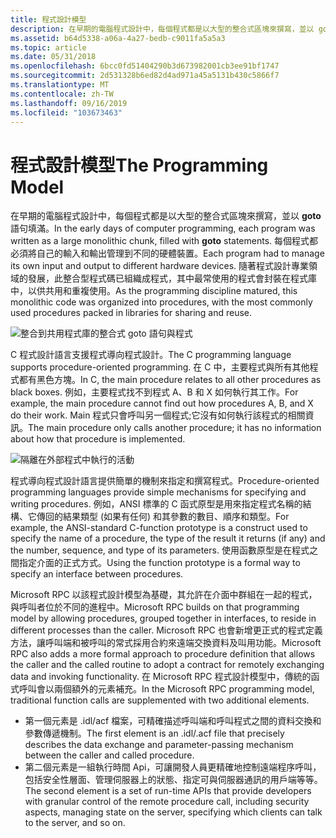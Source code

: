 ```yaml
---
title: 程式設計模型
description: 在早期的電腦程式設計中，每個程式都是以大型的整合式區塊來撰寫，並以 goto 語句填滿。
ms.assetid: b64d5338-a06a-4a27-bedb-c9011fa5a5a3
ms.topic: article
ms.date: 05/31/2018
ms.openlocfilehash: 6bcc0fd51404290b3d673982001cb3ee91bf1747
ms.sourcegitcommit: 2d531328b6ed82d4ad971a45a5131b430c5866f7
ms.translationtype: MT
ms.contentlocale: zh-TW
ms.lasthandoff: 09/16/2019
ms.locfileid: "103673463"
---
```

# <a name="the-programming-model"></a><span data-ttu-id="c9548-103">程式設計模型</span><span class="sxs-lookup"><span data-stu-id="c9548-103">The Programming Model</span></span>

<span data-ttu-id="c9548-104">在早期的電腦程式設計中，每個程式都是以大型的整合式區塊來撰寫，並以 **goto** 語句填滿。</span><span class="sxs-lookup"><span data-stu-id="c9548-104">In the early days of computer programming, each program was written as a large monolithic chunk, filled with **goto** statements.</span></span> <span data-ttu-id="c9548-105">每個程式都必須將自己的輸入和輸出管理到不同的硬體裝置。</span><span class="sxs-lookup"><span data-stu-id="c9548-105">Each program had to manage its own input and output to different hardware devices.</span></span> <span data-ttu-id="c9548-106">隨著程式設計專業領域的發展，此整合型程式碼已組織成程式，其中最常使用的程式會封裝在程式庫中，以供共用和重複使用。</span><span class="sxs-lookup"><span data-stu-id="c9548-106">As the programming discipline matured, this monolithic code was organized into procedures, with the most commonly used procedures packed in libraries for sharing and reuse.</span></span>

![整合到共用程式庫的整合式 goto 語句與程式](images/prog-a06.png)

<span data-ttu-id="c9548-108">C 程式設計語言支援程式導向程式設計。</span><span class="sxs-lookup"><span data-stu-id="c9548-108">The C programming language supports procedure-oriented programming.</span></span> <span data-ttu-id="c9548-109">在 C 中，主要程式與所有其他程式都有黑色方塊。</span><span class="sxs-lookup"><span data-stu-id="c9548-109">In C, the main procedure relates to all other procedures as black boxes.</span></span> <span data-ttu-id="c9548-110">例如，主要程式找不到程式 A、B 和 X 如何執行其工作。</span><span class="sxs-lookup"><span data-stu-id="c9548-110">For example, the main procedure cannot find out how procedures A, B, and X do their work.</span></span> <span data-ttu-id="c9548-111">Main 程式只會呼叫另一個程式;它沒有如何執行該程式的相關資訊。</span><span class="sxs-lookup"><span data-stu-id="c9548-111">The main procedure only calls another procedure; it has no information about how that procedure is implemented.</span></span>

![隔離在外部程式中執行的活動](images/prog-a08.png)

<span data-ttu-id="c9548-113">程式導向程式設計語言提供簡單的機制來指定和撰寫程式。</span><span class="sxs-lookup"><span data-stu-id="c9548-113">Procedure-oriented programming languages provide simple mechanisms for specifying and writing procedures.</span></span> <span data-ttu-id="c9548-114">例如，ANSI 標準的 C 函式原型是用來指定程式名稱的結構、它傳回的結果類型 (如果有任何) 和其參數的數目、順序和類型。</span><span class="sxs-lookup"><span data-stu-id="c9548-114">For example, the ANSI-standard C-function prototype is a construct used to specify the name of a procedure, the type of the result it returns (if any) and the number, sequence, and type of its parameters.</span></span> <span data-ttu-id="c9548-115">使用函數原型是在程式之間指定介面的正式方式。</span><span class="sxs-lookup"><span data-stu-id="c9548-115">Using the function prototype is a formal way to specify an interface between procedures.</span></span>

<span data-ttu-id="c9548-116">Microsoft RPC 以該程式設計模型為基礎，其允許在介面中群組在一起的程式，與呼叫者位於不同的進程中。</span><span class="sxs-lookup"><span data-stu-id="c9548-116">Microsoft RPC builds on that programming model by allowing procedures, grouped together in interfaces, to reside in different processes than the caller.</span></span> <span data-ttu-id="c9548-117">Microsoft RPC 也會新增更正式的程式定義方法，讓呼叫端和被呼叫的常式採用合約來遠端交換資料及叫用功能。</span><span class="sxs-lookup"><span data-stu-id="c9548-117">Microsoft RPC also adds a more formal approach to procedure definition that allows the caller and the called routine to adopt a contract for remotely exchanging data and invoking functionality.</span></span> <span data-ttu-id="c9548-118">在 Microsoft RPC 程式設計模型中，傳統的函式呼叫會以兩個額外的元素補充。</span><span class="sxs-lookup"><span data-stu-id="c9548-118">In the Microsoft RPC programming model, traditional function calls are supplemented with two additional elements.</span></span>

-   <span data-ttu-id="c9548-119">第一個元素是 .idl/acf 檔案，可精確描述呼叫端和呼叫程式之間的資料交換和參數傳遞機制。</span><span class="sxs-lookup"><span data-stu-id="c9548-119">The first element is an .idl/.acf file that precisely describes the data exchange and parameter-passing mechanism between the caller and called procedure.</span></span>
-   <span data-ttu-id="c9548-120">第二個元素是一組執行時間 Api，可讓開發人員更精確地控制遠端程序呼叫，包括安全性層面、管理伺服器上的狀態、指定可與伺服器通訊的用戶端等等。</span><span class="sxs-lookup"><span data-stu-id="c9548-120">The second element is a set of run-time APIs that provide developers with granular control of the remote procedure call, including security aspects, managing state on the server, specifying which clients can talk to the server, and so on.</span></span>

 

 




